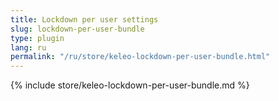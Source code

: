 ```yaml
---
title: Lockdown per user settings
slug: lockdown-per-user-bundle
type: plugin
lang: ru
permalink: "/ru/store/keleo-lockdown-per-user-bundle.html"
---
```


{% include store/keleo-lockdown-per-user-bundle.md %}
